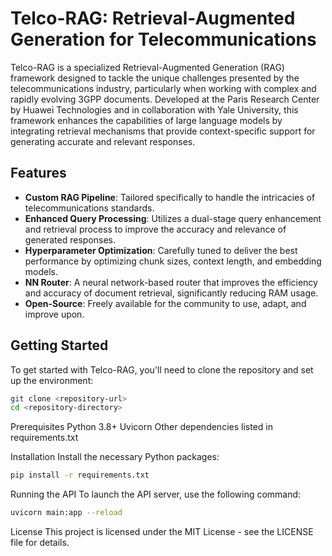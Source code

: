 # Telco-RAG: Retrieval-Augmented Generation for Telecommunications

Telco-RAG is a specialized Retrieval-Augmented Generation (RAG) framework designed to tackle the unique challenges presented by the telecommunications industry, particularly when working with complex and rapidly evolving 3GPP documents. Developed at the Paris Research Center by Huawei Technologies and in collaboration with Yale University, this framework enhances the capabilities of large language models by integrating retrieval mechanisms that provide context-specific support for generating accurate and relevant responses.

## Features

- **Custom RAG Pipeline**: Tailored specifically to handle the intricacies of telecommunications standards.
- **Enhanced Query Processing**: Utilizes a dual-stage query enhancement and retrieval process to improve the accuracy and relevance of generated responses.
- **Hyperparameter Optimization**: Carefully tuned to deliver the best performance by optimizing chunk sizes, context length, and embedding models.
- **NN Router**: A neural network-based router that improves the efficiency and accuracy of document retrieval, significantly reducing RAM usage.
- **Open-Source**: Freely available for the community to use, adapt, and improve upon.

## Getting Started

To get started with Telco-RAG, you'll need to clone the repository and set up the environment:

```bash
git clone <repository-url>
cd <repository-directory>
```
Prerequisites
Python 3.8+
Uvicorn
Other dependencies listed in requirements.txt

Installation
Install the necessary Python packages:

```bash
pip install -r requirements.txt
```

Running the API
To launch the API server, use the following command:
```bash
uvicorn main:app --reload
```

License
This project is licensed under the MIT License - see the LICENSE file for details.
